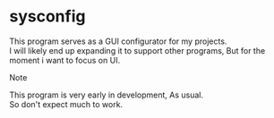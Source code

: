 # sysconfig
This program serves as a GUI configurator for my projects.<br>
I will likely end up expanding it to support other programs, But for the moment i want to focus on UI.<br>

> [!NOTE]
> This program is very early in development, As usual.<br>
> So don't expect much to work.<br>
